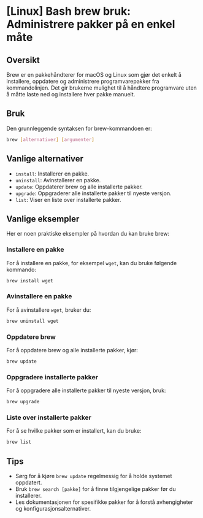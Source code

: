 # [Linux] Bash brew bruk: Administrere pakker på en enkel måte

## Oversikt
Brew er en pakkehåndterer for macOS og Linux som gjør det enkelt å installere, oppdatere og administrere programvarepakker fra kommandolinjen. Det gir brukerne mulighet til å håndtere programvare uten å måtte laste ned og installere hver pakke manuelt.

## Bruk
Den grunnleggende syntaksen for brew-kommandoen er:

```bash
brew [alternativer] [argumenter]
```

## Vanlige alternativer
- `install`: Installerer en pakke.
- `uninstall`: Avinstallerer en pakke.
- `update`: Oppdaterer brew og alle installerte pakker.
- `upgrade`: Oppgraderer alle installerte pakker til nyeste versjon.
- `list`: Viser en liste over installerte pakker.

## Vanlige eksempler
Her er noen praktiske eksempler på hvordan du kan bruke brew:

### Installere en pakke
For å installere en pakke, for eksempel `wget`, kan du bruke følgende kommando:

```bash
brew install wget
```

### Avinstallere en pakke
For å avinstallere `wget`, bruker du:

```bash
brew uninstall wget
```

### Oppdatere brew
For å oppdatere brew og alle installerte pakker, kjør:

```bash
brew update
```

### Oppgradere installerte pakker
For å oppgradere alle installerte pakker til nyeste versjon, bruk:

```bash
brew upgrade
```

### Liste over installerte pakker
For å se hvilke pakker som er installert, kan du bruke:

```bash
brew list
```

## Tips
- Sørg for å kjøre `brew update` regelmessig for å holde systemet oppdatert.
- Bruk `brew search [pakke]` for å finne tilgjengelige pakker før du installerer.
- Les dokumentasjonen for spesifikke pakker for å forstå avhengigheter og konfigurasjonsalternativer.